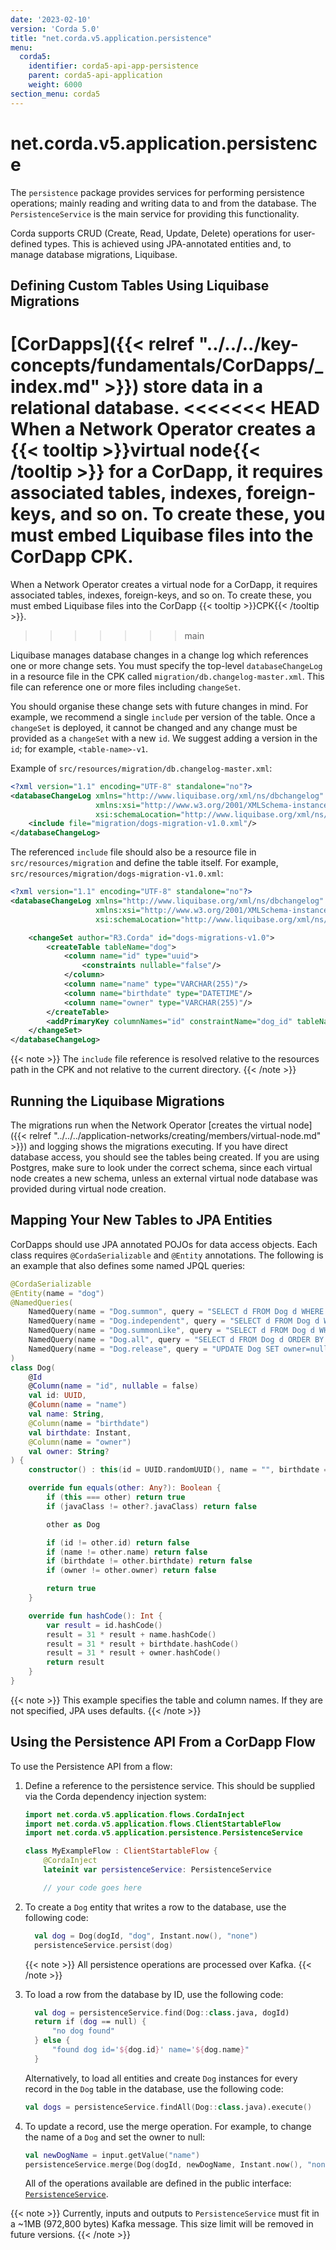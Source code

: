 ```yaml
---
date: '2023-02-10'
version: 'Corda 5.0'
title: "net.corda.v5.application.persistence"
menu:
  corda5:
    identifier: corda5-api-app-persistence
    parent: corda5-api-application
    weight: 6000
section_menu: corda5
---
```

# net.corda.v5.application.persistence
The `persistence` package provides services for performing persistence operations; mainly reading and writing data to and from the database. The `PersistenceService` is the main service for providing this functionality.

Corda supports CRUD (Create, Read, Update, Delete) operations for user-defined types. This is achieved using JPA-annotated entities and, to manage database migrations, Liquibase.

## Defining Custom Tables Using Liquibase Migrations

[CorDapps]({{< relref "../../../key-concepts/fundamentals/CorDapps/_index.md" >}}) store data in a relational database.
<<<<<<< HEAD
When a Network Operator creates a {{< tooltip >}}virtual node{{< /tooltip >}} for a CorDapp, it requires associated tables, indexes, foreign-keys, and so on.
To create these, you must embed Liquibase files into the CorDapp CPK.
=======
When a Network Operator creates a virtual node for a CorDapp, it requires associated tables, indexes, foreign-keys, and so on.
To create these, you must embed Liquibase files into the CorDapp {{< tooltip >}}CPK{{< /tooltip >}}.
>>>>>>> main

Liquibase manages database changes in a change log which references one or more change sets.
You must specify the top-level `databaseChangeLog` in a resource file in the CPK called `migration/db.changelog-master.xml`.
This file can reference one or more files including `changeSet`.

You should organise these change sets with future changes in mind.
For example, we recommend a single `include` per version of the table.
Once a `changeSet` is deployed, it cannot be changed and any change must be provided as a `changeSet` with a new `id`.
We suggest adding a version in the `id`; for example, `<table-name>-v1`.

Example of `src/resources/migration/db.changelog-master.xml`:
```xml
<?xml version="1.1" encoding="UTF-8" standalone="no"?>
<databaseChangeLog xmlns="http://www.liquibase.org/xml/ns/dbchangelog"
                   xmlns:xsi="http://www.w3.org/2001/XMLSchema-instance"
                   xsi:schemaLocation="http://www.liquibase.org/xml/ns/dbchangelog http://www.liquibase.org/xml/ns/dbchangelog/dbchangelog-4.3.xsd">
    <include file="migration/dogs-migration-v1.0.xml"/>
</databaseChangeLog>
```
The referenced `include` file should also be a resource file in `src/resources/migration` and define the table itself. For example, `src/resources/migration/dogs-migration-v1.0.xml`:
```xml
<?xml version="1.1" encoding="UTF-8" standalone="no"?>
<databaseChangeLog xmlns="http://www.liquibase.org/xml/ns/dbchangelog"
                   xmlns:xsi="http://www.w3.org/2001/XMLSchema-instance"
                   xsi:schemaLocation="http://www.liquibase.org/xml/ns/dbchangelog http://www.liquibase.org/xml/ns/dbchangelog/dbchangelog-4.3.xsd">

    <changeSet author="R3.Corda" id="dogs-migrations-v1.0">
        <createTable tableName="dog">
            <column name="id" type="uuid">
                <constraints nullable="false"/>
            </column>
            <column name="name" type="VARCHAR(255)"/>
            <column name="birthdate" type="DATETIME"/>
            <column name="owner" type="VARCHAR(255)"/>
        </createTable>
        <addPrimaryKey columnNames="id" constraintName="dog_id" tableName="dog"/>
    </changeSet>
</databaseChangeLog>
```
{{< note >}}
The `include` file reference is resolved relative to the resources path in the CPK and not relative to the current directory.
{{< /note >}}

## Running the Liquibase Migrations

The migrations run when the Network Operator [creates the virtual node]({{< relref "../../../application-networks/creating/members/virtual-node.md" >}}) and logging shows the migrations executing.
If you have direct database access, you should see the tables being created.
If you are using Postgres, make sure to look under the correct schema, since each virtual node creates a new schema, unless an external virtual node database was provided during virtual node creation.

## Mapping Your New Tables to JPA Entities

CorDapps should use JPA annotated POJOs for data access objects.
Each class requires `@CordaSerializable` and `@Entity` annotations.
The following is an example that also defines some named JPQL queries:

```kotlin
@CordaSerializable
@Entity(name = "dog")
@NamedQueries(
    NamedQuery(name = "Dog.summon", query = "SELECT d FROM Dog d WHERE d.name = :name"),
    NamedQuery(name = "Dog.independent", query = "SELECT d FROM Dog d WHERE d.owner IS NULL"),
    NamedQuery(name = "Dog.summonLike", query = "SELECT d FROM Dog d WHERE d.name LIKE :name ORDER BY d.name"),
    NamedQuery(name = "Dog.all", query = "SELECT d FROM Dog d ORDER BY d.name"),
    NamedQuery(name = "Dog.release", query = "UPDATE Dog SET owner=null")
)
class Dog(
    @Id
    @Column(name = "id", nullable = false)
    val id: UUID,
    @Column(name = "name")
    val name: String,
    @Column(name = "birthdate")
    val birthdate: Instant,
    @Column(name = "owner")
    val owner: String?
) {
    constructor() : this(id = UUID.randomUUID(), name = "", birthdate = Instant.now(), owner = "")

    override fun equals(other: Any?): Boolean {
        if (this === other) return true
        if (javaClass != other?.javaClass) return false

        other as Dog

        if (id != other.id) return false
        if (name != other.name) return false
        if (birthdate != other.birthdate) return false
        if (owner != other.owner) return false

        return true
    }

    override fun hashCode(): Int {
        var result = id.hashCode()
        result = 31 * result + name.hashCode()
        result = 31 * result + birthdate.hashCode()
        result = 31 * result + owner.hashCode()
        return result
    }
}
```

{{< note >}}
This example specifies the table and column names.
If they are not specified, JPA uses defaults.
{{< /note >}}


## Using the Persistence API From a CorDapp Flow

To use the Persistence API from a flow:

1. Define a reference to the persistence service. This should be supplied via the Corda dependency injection system:
   ```kotlin
   import net.corda.v5.application.flows.CordaInject
   import net.corda.v5.application.flows.ClientStartableFlow
   import net.corda.v5.application.persistence.PersistenceService

   class MyExampleFlow : ClientStartableFlow {
       @CordaInject
       lateinit var persistenceService: PersistenceService

       // your code goes here
   ```

2. To create a `Dog` entity that writes a row to the database, use the following code:
   ```kotlin
     val dog = Dog(dogId, "dog", Instant.now(), "none")
     persistenceService.persist(dog)
    ```

   {{< note >}}
  All persistence operations are processed over Kafka.
   {{< /note >}}

3. To load a row from the database by ID, use the following code:
   ```kotlin
     val dog = persistenceService.find(Dog::class.java, dogId)
     return if (dog == null) {
         "no dog found"
     } else {
         "found dog id='${dog.id}' name='${dog.name}"
     }
   ```

     Alternatively, to load all entities and create `Dog` instances for every record in the `Dog` table in the database, use the following code:
     ```kotlin
     val dogs = persistenceService.findAll(Dog::class.java).execute()
     ```

4. To update a record, use the merge operation. For example, to change the name of a `Dog` and set the owner to null:
   ```kotlin
   val newDogName = input.getValue("name")
   persistenceService.merge(Dog(dogId, newDogName, Instant.now(), "none"))
   ```
   All of the operations available are defined in the public interface: <a href="../../../../../../api-ref/corda/5.0/net/corda/v5/application/persistence/PersistenceService.html" target="_blank">`PersistenceService`</a>.


{{< note >}}
Currently, inputs and outputs to `PersistenceService` must fit in a ~1MB (972,800 bytes) Kafka message. This size limit will be removed in future versions.
{{< /note >}}
